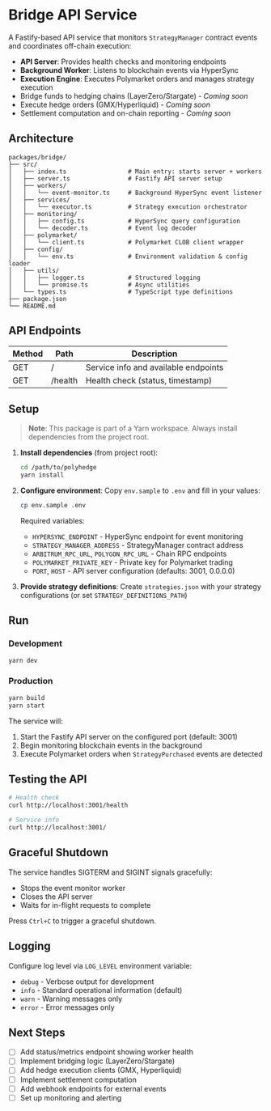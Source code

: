 # Bridge API Service

A Fastify-based API service that monitors `StrategyManager` contract events and coordinates off-chain execution:

- **API Server**: Provides health checks and monitoring endpoints
- **Background Worker**: Listens to blockchain events via HyperSync
- **Execution Engine**: Executes Polymarket orders and manages strategy execution
- Bridge funds to hedging chains (LayerZero/Stargate) - *Coming soon*
- Execute hedge orders (GMX/Hyperliquid) - *Coming soon*
- Settlement computation and on-chain reporting - *Coming soon*

## Architecture

```
packages/bridge/
├── src/
│   ├── index.ts                 # Main entry: starts server + workers
│   ├── server.ts                # Fastify API server setup
│   ├── workers/
│   │   └── event-monitor.ts     # Background HyperSync event listener
│   ├── services/
│   │   └── executor.ts          # Strategy execution orchestrator
│   ├── monitoring/
│   │   ├── config.ts            # HyperSync query configuration
│   │   └── decoder.ts           # Event log decoder
│   ├── polymarket/
│   │   └── client.ts            # Polymarket CLOB client wrapper
│   ├── config/
│   │   └── env.ts               # Environment validation & config loader
│   ├── utils/
│   │   ├── logger.ts            # Structured logging
│   │   └── promise.ts           # Async utilities
│   └── types.ts                 # TypeScript type definitions
├── package.json
└── README.md
```

## API Endpoints

| Method | Path       | Description                     |
|--------|------------|---------------------------------|
| GET    | /          | Service info and available endpoints |
| GET    | /health    | Health check (status, timestamp) |

## Setup

> **Note**: This package is part of a Yarn workspace. Always install dependencies from the project root.

1. **Install dependencies** (from project root):
   ```bash
   cd /path/to/polyhedge
   yarn install
   ```

2. **Configure environment**:
   Copy `env.sample` to `.env` and fill in your values:
   ```bash
   cp env.sample .env
   ```

   Required variables:
   - `HYPERSYNC_ENDPOINT` - HyperSync endpoint for event monitoring
   - `STRATEGY_MANAGER_ADDRESS` - StrategyManager contract address
   - `ARBITRUM_RPC_URL`, `POLYGON_RPC_URL` - Chain RPC endpoints
   - `POLYMARKET_PRIVATE_KEY` - Private key for Polymarket trading
   - `PORT`, `HOST` - API server configuration (defaults: 3001, 0.0.0.0)

3. **Provide strategy definitions**:
   Create `strategies.json` with your strategy configurations (or set `STRATEGY_DEFINITIONS_PATH`)

## Run

### Development
```bash
yarn dev
```

### Production
```bash
yarn build
yarn start
```

The service will:
1. Start the Fastify API server on the configured port (default: 3001)
2. Begin monitoring blockchain events in the background
3. Execute Polymarket orders when `StrategyPurchased` events are detected

## Testing the API

```bash
# Health check
curl http://localhost:3001/health

# Service info
curl http://localhost:3001/
```

## Graceful Shutdown

The service handles SIGTERM and SIGINT signals gracefully:
- Stops the event monitor worker
- Closes the API server
- Waits for in-flight requests to complete

Press `Ctrl+C` to trigger a graceful shutdown.

## Logging

Configure log level via `LOG_LEVEL` environment variable:
- `debug` - Verbose output for development
- `info` - Standard operational information (default)
- `warn` - Warning messages only
- `error` - Error messages only

## Next Steps

- [ ] Add status/metrics endpoint showing worker health
- [ ] Implement bridging logic (LayerZero/Stargate)
- [ ] Add hedge execution clients (GMX, Hyperliquid)
- [ ] Implement settlement computation
- [ ] Add webhook endpoints for external events
- [ ] Set up monitoring and alerting
